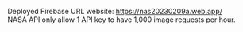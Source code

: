 Deployed Firebase URL website: https://nas20230209a.web.app/
<br />
NASA API only allow 1 API key to have 1,000 image requests per hour.
